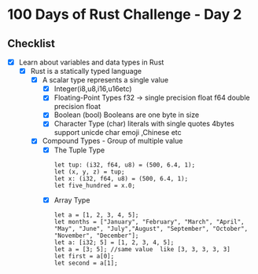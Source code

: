 # 100 Days of Rust Challenge - Day 2

## Checklist

- [x] Learn about variables and data types in Rust
     - [x] Rust is a statically typed language
        - [x] A scalar type represents a single value
            - [x] Integer(i8,u8,i16,u16etc)
            - [x] Floating-Point Types f32 -> single precision float f64 double precision float
            - [x] Boolean (bool) Booleans are one byte in size
            - [x] Character Type (char) literals with single quotes 4bytes support unicde char emoji ,Chinese etc
        - [x] Compound Types -  Group of multiple value 
            - [x] The Tuple Type
                ```rust: 
                let tup: (i32, f64, u8) = (500, 6.4, 1);
                let (x, y, z) = tup;
                let x: (i32, f64, u8) = (500, 6.4, 1);
                let five_hundred = x.0;
             - [x] Array Type
                 ```rust:
                 let a = [1, 2, 3, 4, 5];
                 let months = ["January", "February", "March", "April", "May", "June", "July","August", "September", "October", "November", "December"];
                 let a: [i32; 5] = [1, 2, 3, 4, 5];
                 let a = [3; 5]; //same value  like [3, 3, 3, 3, 3]
                 let first = a[0];
                 let second = a[1];
